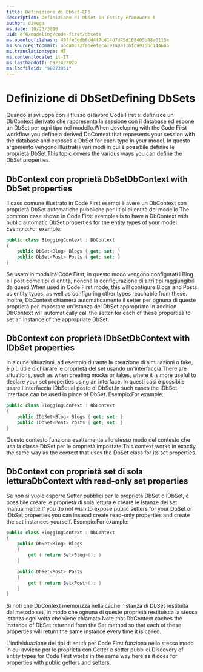 ```yaml
---
title: Definizione di DbSet-EF6
description: Definizione di DbSet in Entity Framework 6
author: divega
ms.date: 10/23/2016
uid: ef6/modeling/code-first/dbsets
ms.openlocfilehash: 49ffe3ddb8cd4f7c414d7d45d108405b88a0115e
ms.sourcegitcommit: abda0872f86eefeca191a9a11bfca976bc14468b
ms.translationtype: MT
ms.contentlocale: it-IT
ms.lasthandoff: 09/14/2020
ms.locfileid: "90073951"
---
```

# <a name="defining-dbsets"></a><span data-ttu-id="70d26-103">Definizione di DbSet</span><span class="sxs-lookup"><span data-stu-id="70d26-103">Defining DbSets</span></span>
<span data-ttu-id="70d26-104">Quando si sviluppa con il flusso di lavoro Code First si definisce un DbContext derivato che rappresenta la sessione con il database ed espone un DbSet per ogni tipo nel modello.</span><span class="sxs-lookup"><span data-stu-id="70d26-104">When developing with the Code First workflow you define a derived DbContext that represents your session with the database and exposes a DbSet for each type in your model.</span></span> <span data-ttu-id="70d26-105">In questo argomento vengono illustrati i vari modi in cui è possibile definire le proprietà DbSet.</span><span class="sxs-lookup"><span data-stu-id="70d26-105">This topic covers the various ways you can define the DbSet properties.</span></span>  

## <a name="dbcontext-with-dbset-properties"></a><span data-ttu-id="70d26-106">DbContext con proprietà DbSet</span><span class="sxs-lookup"><span data-stu-id="70d26-106">DbContext with DbSet properties</span></span>  

<span data-ttu-id="70d26-107">Il caso comune illustrato in Code First esempi è avere un DbContext con proprietà DbSet automatiche pubbliche per i tipi di entità del modello.</span><span class="sxs-lookup"><span data-stu-id="70d26-107">The common case shown in Code First examples is to have a DbContext with public automatic DbSet properties for the entity types of your model.</span></span> <span data-ttu-id="70d26-108">Esempio:</span><span class="sxs-lookup"><span data-stu-id="70d26-108">For example:</span></span>  

``` csharp
public class BloggingContext : DbContext
{
    public DbSet<Blog> Blogs { get; set; }
    public DbSet<Post> Posts { get; set; }
}
```  

<span data-ttu-id="70d26-109">Se usato in modalità Code First, in questo modo vengono configurati i Blog e i post come tipi di entità, nonché la configurazione di altri tipi raggiungibili da questi.</span><span class="sxs-lookup"><span data-stu-id="70d26-109">When used in Code First mode, this will configure Blogs and Posts as entity types, as well as configuring other types reachable from these.</span></span> <span data-ttu-id="70d26-110">Inoltre, DbContext chiamerà automaticamente il setter per ognuna di queste proprietà per impostare un'istanza del DbSet appropriato.</span><span class="sxs-lookup"><span data-stu-id="70d26-110">In addition DbContext will automatically call the setter for each of these properties to set an instance of the appropriate DbSet.</span></span>  

## <a name="dbcontext-with-idbset-properties"></a><span data-ttu-id="70d26-111">DbContext con proprietà IDbSet</span><span class="sxs-lookup"><span data-stu-id="70d26-111">DbContext with IDbSet properties</span></span>  

<span data-ttu-id="70d26-112">In alcune situazioni, ad esempio durante la creazione di simulazioni o fake, è più utile dichiarare le proprietà del set usando un'interfaccia.</span><span class="sxs-lookup"><span data-stu-id="70d26-112">There are situations, such as when creating mocks or fakes, where it is more useful to declare your set properties using an interface.</span></span> <span data-ttu-id="70d26-113">In questi casi è possibile usare l'interfaccia IDbSet al posto di DbSet.</span><span class="sxs-lookup"><span data-stu-id="70d26-113">In such cases the IDbSet interface can be used in place of DbSet.</span></span> <span data-ttu-id="70d26-114">Esempio:</span><span class="sxs-lookup"><span data-stu-id="70d26-114">For example:</span></span>  

``` csharp
public class BloggingContext : DbContext
{
    public IDbSet<Blog> Blogs { get; set; }
    public IDbSet<Post> Posts { get; set; }
}
```  

<span data-ttu-id="70d26-115">Questo contesto funziona esattamente allo stesso modo del contesto che usa la classe DbSet per le proprietà impostate.</span><span class="sxs-lookup"><span data-stu-id="70d26-115">This context works in exactly the same way as the context that uses the DbSet class for its set properties.</span></span>  

## <a name="dbcontext-with-read-only-set-properties"></a><span data-ttu-id="70d26-116">DbContext con proprietà set di sola lettura</span><span class="sxs-lookup"><span data-stu-id="70d26-116">DbContext with read-only set properties</span></span>  

<span data-ttu-id="70d26-117">Se non si vuole esporre Setter pubblici per le proprietà DbSet o IDbSet, è possibile creare le proprietà di sola lettura e creare le istanze del set manualmente.</span><span class="sxs-lookup"><span data-stu-id="70d26-117">If you do not wish to expose public setters for your DbSet or IDbSet properties you can instead create read-only properties and create the set instances yourself.</span></span> <span data-ttu-id="70d26-118">Esempio:</span><span class="sxs-lookup"><span data-stu-id="70d26-118">For example:</span></span>  

``` csharp
public class BloggingContext : DbContext
{
    public DbSet<Blog> Blogs
    {
        get { return Set<Blog>(); }
    }

    public DbSet<Post> Posts
    {
        get { return Set<Post>(); }
    }
}
```  

<span data-ttu-id="70d26-119">Si noti che DbContext memorizza nella cache l'istanza di DbSet restituita dal metodo set, in modo che ognuna di queste proprietà restituisca la stessa istanza ogni volta che viene chiamato.</span><span class="sxs-lookup"><span data-stu-id="70d26-119">Note that DbContext caches the instance of DbSet returned from the Set method so that each of these properties will return the same instance every time it is called.</span></span>  

<span data-ttu-id="70d26-120">L'individuazione dei tipi di entità per Code First funziona nello stesso modo in cui avviene per le proprietà con Getter e setter pubblici.</span><span class="sxs-lookup"><span data-stu-id="70d26-120">Discovery of entity types for Code First works in the same way here as it does for properties with public getters and setters.</span></span>  
